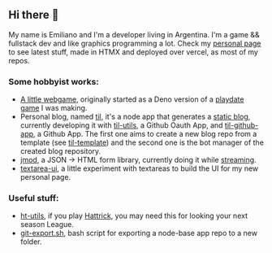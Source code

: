 ## Hi there 👋

My name is Emiliano and I'm a developer living in Argentina.
I'm a game && fullstack dev and like graphics programming a lot.
Check my [personal page](https://carmon.dev/) to see latest stuff, made in HTMX and deployed over vercel, as most of my repos.

### Some hobbyist works:
- [A little webgame](https://github.com/carmon/VVV-WIT-08), originally started as a Deno version of a [playdate game](https://github.com/carmon/playdate_jam) I was making.
- Personal blog, named [til](https://github.com/carmon/til), it's a node app that generates a [static blog](https://til.vercel.app/), currently developing it with [til-utils](https://github.com/carmon/til-utils), a Github Oauth App, and [til-github-app](https://github.com/carmon/til-github-app), a Github App. The first one aims to create a new blog repo from a template (see [til-template](https://github.com/carmon/til-template)) and the second one is the bot manager of the created blog repository.
- [jmod](https://github.com/carmon/jmod), a JSON -> HTML form library, currently doing it while [streaming](https://www.twitch.tv/fromplayaunion).
- [textarea-ui](https://github.com/carmon/textarea-ui), a little experiment with textareas to build the UI for my new personal page.

### Useful stuff:
- [ht-utils](https://github.com/carmon/ht-utils), if you play [Hattrick](https://hattrick.org), you may need this for looking your next season League.
- [git-export.sh](https://gist.github.com/carmon/ea1a58a610831cc42cc206f457547b0f), bash script for exporting a node-base app repo to a new folder.

<!--
**carmon/carmon** is a ✨ _special_ ✨ repository because its `README.md` (this file) appears on your GitHub profile.

Here are some ideas to get you started:

- 🔭 I’m currently working on ...
- 🌱 I’m currently learning ...
- 👯 I’m looking to collaborate on ...
- 🤔 I’m looking for help with ...
- 💬 Ask me about ...
- 📫 How to reach me: ...
- 😄 Pronouns: ...
- ⚡ Fun fact: ...
-->
